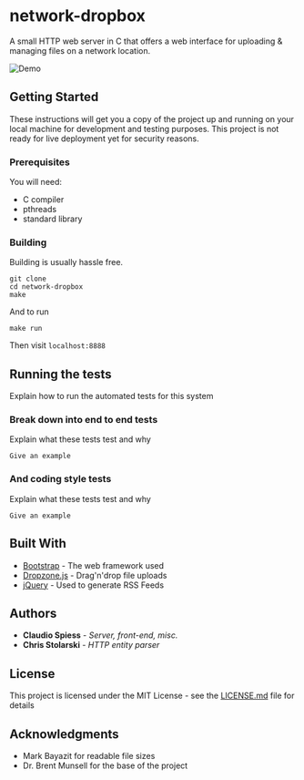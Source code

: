 
# network-dropbox

A small HTTP web server in C that offers a web interface for uploading & managing files on a network location.

![Demo](https://media.giphy.com/media/xThta5C2cb4y2dMdOw/giphy.gif)

## Getting Started

These instructions will get you a copy of the project up and running on your local machine for development and testing purposes. This project is not ready for live deployment yet for security reasons.

### Prerequisites

You will need:

 - C compiler
 - pthreads
 - standard library

### Building

Building is usually hassle free.

```
git clone 
cd network-dropbox
make
```

And to run

```
make run
```

Then visit ```localhost:8888```

## Running the tests

Explain how to run the automated tests for this system

### Break down into end to end tests

Explain what these tests test and why

```
Give an example
```

### And coding style tests

Explain what these tests test and why

```
Give an example
```
## Built With

* [Bootstrap](https://github.com/twbs/bootstrap) - The web framework used
* [Dropzone.js](http://www.dropzonejs.com/) - Drag'n'drop file uploads
* [jQuery](https://jquery.com//) - Used to generate RSS Feeds

## Authors

* **Claudio Spiess** - *Server, front-end, misc.*
* **Chris Stolarski** - *HTTP entity parser*

## License

This project is licensed under the MIT License - see the [LICENSE.md](LICENSE.md) file for details

## Acknowledgments

* Mark Bayazit for readable file sizes
* Dr. Brent Munsell for the base of the project